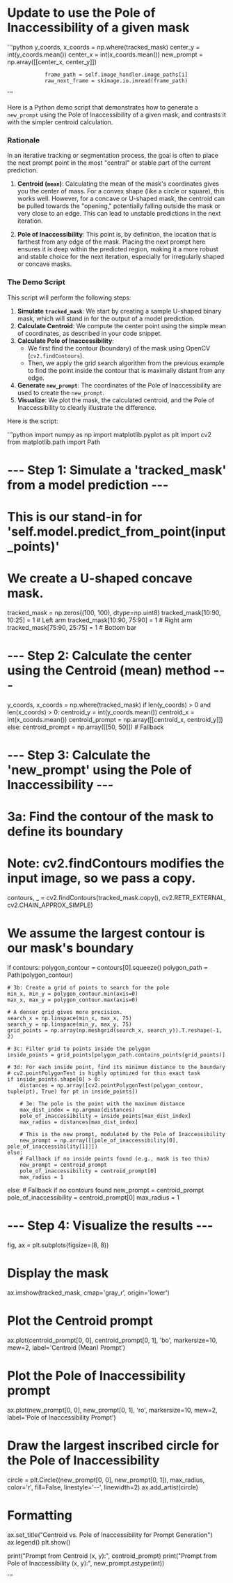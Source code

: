 #  Update to use the Pole of Inaccessibility of a given mask

'''python
                y_coords, x_coords = np.where(tracked_mask)
                center_y = int(y_coords.mean())
                center_x = int(x_coords.mean())
                new_prompt = np.array([[center_x, center_y]])
                
                frame_path = self.image_handler.image_paths[i]
                raw_next_frame = skimage.io.imread(frame_path)
'''

Here is a Python demo script that demonstrates how to generate a `new_prompt` using the Pole of Inaccessibility of a given mask, and contrasts it with the simpler centroid calculation.

### Rationale

In an iterative tracking or segmentation process, the goal is often to place the next prompt point in the most "central" or stable part of the current prediction.

1.  **Centroid (`mean`)**: Calculating the mean of the mask's coordinates gives you the center of mass. For a convex shape (like a circle or square), this works well. However, for a concave or U-shaped mask, the centroid can be pulled towards the "opening," potentially falling outside the mask or very close to an edge. This can lead to unstable predictions in the next iteration.

2.  **Pole of Inaccessibility**: This point is, by definition, the location that is farthest from any edge of the mask. Placing the next prompt here ensures it is deep within the predicted region, making it a more robust and stable choice for the next iteration, especially for irregularly shaped or concave masks.

### The Demo Script

This script will perform the following steps:

1.  **Simulate `tracked_mask`**: We start by creating a sample U-shaped binary mask, which will stand in for the output of a model prediction.
2.  **Calculate Centroid**: We compute the center point using the simple mean of coordinates, as described in your code snippet.
3.  **Calculate Pole of Inaccessibility**:
    *   We first find the contour (boundary) of the mask using OpenCV (`cv2.findContours`).
    *   Then, we apply the grid search algorithm from the previous example to find the point inside the contour that is maximally distant from any edge.
4.  **Generate `new_prompt`**: The coordinates of the Pole of Inaccessibility are used to create the `new_prompt`.
5.  **Visualize**: We plot the mask, the calculated centroid, and the Pole of Inaccessibility to clearly illustrate the difference.

Here is the script:

'''python
import numpy as np
import matplotlib.pyplot as plt
import cv2
from matplotlib.path import Path

# --- Step 1: Simulate a 'tracked_mask' from a model prediction ---
# This is our stand-in for 'self.model.predict_from_point(input_points)'
# We create a U-shaped concave mask.
tracked_mask = np.zeros((100, 100), dtype=np.uint8)
tracked_mask[10:90, 10:25] = 1  # Left arm
tracked_mask[10:90, 75:90] = 1  # Right arm
tracked_mask[75:90, 25:75] = 1  # Bottom bar

# --- Step 2: Calculate the center using the Centroid (mean) method ---
y_coords, x_coords = np.where(tracked_mask)
if len(y_coords) > 0 and len(x_coords) > 0:
    centroid_y = int(y_coords.mean())
    centroid_x = int(x_coords.mean())
    centroid_prompt = np.array([[centroid_x, centroid_y]])
else:
    centroid_prompt = np.array([[50, 50]]) # Fallback

# --- Step 3: Calculate the 'new_prompt' using the Pole of Inaccessibility ---

# 3a: Find the contour of the mask to define its boundary
# Note: cv2.findContours modifies the input image, so we pass a copy.
contours, _ = cv2.findContours(tracked_mask.copy(), cv2.RETR_EXTERNAL, cv2.CHAIN_APPROX_SIMPLE)

# We assume the largest contour is our mask's boundary
if contours:
    polygon_contour = contours[0].squeeze()
    polygon_path = Path(polygon_contour)

    # 3b: Create a grid of points to search for the pole
    min_x, min_y = polygon_contour.min(axis=0)
    max_x, max_y = polygon_contour.max(axis=0)
    
    # A denser grid gives more precision.
    search_x = np.linspace(min_x, max_x, 75)
    search_y = np.linspace(min_y, max_y, 75)
    grid_points = np.array(np.meshgrid(search_x, search_y)).T.reshape(-1, 2)

    # 3c: Filter grid to points inside the polygon
    inside_points = grid_points[polygon_path.contains_points(grid_points)]

    # 3d: For each inside point, find its minimum distance to the boundary
    # cv2.pointPolygonTest is highly optimized for this exact task
    if inside_points.shape[0] > 0:
        distances = np.array([cv2.pointPolygonTest(polygon_contour, tuple(pt), True) for pt in inside_points])
        
        # 3e: The pole is the point with the maximum distance
        max_dist_index = np.argmax(distances)
        pole_of_inaccessibility = inside_points[max_dist_index]
        max_radius = distances[max_dist_index]
        
        # This is the new prompt, modulated by the Pole of Inaccessibility
        new_prompt = np.array([[pole_of_inaccessibility[0], pole_of_inaccessibility[1]]])
    else:
        # Fallback if no inside points found (e.g., mask is too thin)
        new_prompt = centroid_prompt
        pole_of_inaccessibility = centroid_prompt[0]
        max_radius = 1

else:
    # Fallback if no contours found
    new_prompt = centroid_prompt
    pole_of_inaccessibility = centroid_prompt[0]
    max_radius = 1


# --- Step 4: Visualize the results ---
fig, ax = plt.subplots(figsize=(8, 8))

# Display the mask
ax.imshow(tracked_mask, cmap='gray_r', origin='lower')

# Plot the Centroid prompt
ax.plot(centroid_prompt[0, 0], centroid_prompt[0, 1], 'bo', markersize=10, mew=2, label='Centroid (Mean) Prompt')

# Plot the Pole of Inaccessibility prompt
ax.plot(new_prompt[0, 0], new_prompt[0, 1], 'ro', markersize=10, mew=2, label='Pole of Inaccessibility Prompt')

# Draw the largest inscribed circle for the Pole of Inaccessibility
circle = plt.Circle((new_prompt[0, 0], new_prompt[0, 1]), max_radius, color='r', fill=False, linestyle='--', linewidth=2)
ax.add_artist(circle)

# Formatting
ax.set_title("Centroid vs. Pole of Inaccessibility for Prompt Generation")
ax.legend()
plt.show()

print("Prompt from Centroid (x, y):", centroid_prompt)
print("Prompt from Pole of Inaccessibility (x, y):", new_prompt.astype(int))

'''
